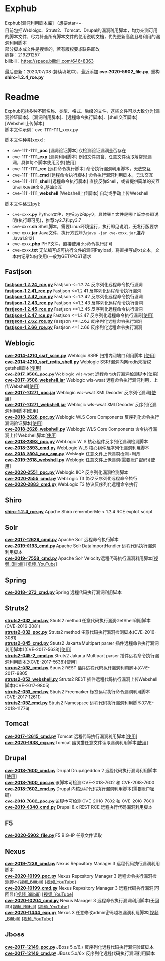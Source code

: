 # Exphub
Exphub[漏洞利用脚本库] （想要star⭐~)  
目前包括Webloigc、Struts2、Tomcat、Drupal的漏洞利用脚本，均为亲测可用的脚本文件，尽力补全所有脚本文件的使用说明文档，优先更新高危且易利用的漏洞利用脚本  
部分脚本或文件是搜集的，若有版权要求联系即改  
鹅群：219291257  
bilibili：https://space.bilibili.com/64648363

最后更新：2020/07/08 (持续填坑中)，最近添加 **cve-2020-5902_file.py**, 重构**shiro-1.2.4_rce.py**

# Readme
Exphub包括多种不同名称、类型、格式、后缀的文件，这些文件可以大致分为[漏洞验证脚本]、[漏洞利用脚本]、[远程命令执行脚本]、[shell交互脚本]、[Webshell上传脚本]  
脚本文件示例：cve-1111-1111_xxxx.py  

脚本文件种类[xxxx]:  
- cve-1111-1111_**poc** [漏洞验证脚本] 仅检测验证漏洞是否存在
- cve-1111-1111_**exp** [漏洞利用脚本] 例如文件包含、任意文件读取等常规漏洞，具体每个脚本使用另参[使用]
- cve-1111-1111_**rce** [远程命令执行脚本] 命令执行漏洞利用脚本，无法交互  
- cve-1111-1111_**cmd** [远程命令执行脚本] 命令执行漏洞利用脚本，无法交互
- cve-1111-1111_**shell** [远程命令执行脚本] 直接反弹Shell，或者提供简单的交互Shell以传递命令,基础交互
- cve-1111-1111_**webshell** [Webshell上传脚本] 自动或手动上传Webshell  

脚本文件格式[py]:  
- cve-xxxx.**py** Python文件，包括py2和py3，具体哪个文件是哪个版本参照说明(执行即可见)，推荐py2.7和py3.7
- cve-xxxx.**sh** Shell脚本，需要Linux环境运行，执行即见说明，无发行版要求
- cve-xxxx.**jar** Java文件，执行方式均为`java -jar cve-xxxx.jar`,推荐Java1.8.121
- cve-xxxx.**php** PHP文件，直接使用`php`命令执行即可
- cve-xxxx.**txt** 无法编写成可执行文件的漏洞Payload，将直接写成txt文本，文本内记录如何使用(一般为GET/POST请求

## Fastjson
[**fastjson-1.2.24_rce.py**](https://github.com/zhzyker/exphub/tree/master/fastjson) Fastjson <=1.2.24 反序列化远程命令执行漏洞  
[**fastjson-1.2.41_rce.py**](https://github.com/zhzyker/exphub/tree/master/fastjson) Fastjson <=1.2.41 反序列化远程命令执行漏洞  
[**fastjson-1.2.42_rce.py**](https://github.com/zhzyker/exphub/tree/master/fastjson) Fastjson <=1.2.42 反序列化远程命令执行漏洞  
[**fastjson-1.2.43_rce.py**](https://github.com/zhzyker/exphub/tree/master/fastjson) Fastjson <=1.2.43 反序列化远程命令执行漏洞  
[**fastjson-1.2.45_rce.py**](https://github.com/zhzyker/exphub/tree/master/fastjson) Fastjson <=1.2.45 反序列化远程命令执行漏洞  
[**fastjson-1.2.47_rce.py**](https://github.com/zhzyker/exphub/tree/master/fastjson) Fastjson <=1.2.47 反序列化远程命令执行漏洞[[使用]](https://freeerror.org/d/512)  
[**fastjson-1.2.62_rce.py**](https://github.com/zhzyker/exphub/tree/master/fastjson) Fastjson <=1.2.62 反序列化远程命令执行漏洞  
[**fastjson-1.2.66_rce.py**](https://github.com/zhzyker/exphub/tree/master/fastjson) Fastjson <=1.2.66 反序列化远程命令执行漏洞  

## Weblogic
[**cve-2014-4210_ssrf_scan.py**](https://github.com/zhzyker/exphub/blob/master/weblogic/) Weblogic SSRF 扫描内网端口利用脚本 [[使用]](https://freeerror.org/d/483)  
[**cve-2014-4210_ssrf_redis_shell.py**](https://github.com/zhzyker/exphub/blob/master/weblogic/) Weblogic SSRF漏洞内网redis未授权getshell脚本[[使用]](https://freeerror.org/d/483)  
[**cve-2017-3506_poc.py**](https://github.com/zhzyker/exphub/blob/master/weblogic/) Weblogic wls-wsat 远程命令执行漏洞检测脚本[[使用]](https://freeerror.org/d/468)  
[**cve-2017-3506_webshell.jar**](https://github.com/zhzyker/exphub/blob/master/weblogic/) Weblogic wls-wsat 远程命令执行漏洞利用，上传Webshell[[使用]](https://freeerror.org/d/468)  
[**cve-2017-10271_poc.jar**](https://github.com/zhzyker/exphub/blob/master/weblogic/) Weblogic wls-wsat XMLDecoder 反序列化漏洞[[使用]](https://freeerror.org/d/460)  
[**cve-2017-10271_webshell.jar**](https://github.com/zhzyker/exphub/blob/master/weblogic/) Weblogic wls-wsat XMLDecoder 反序列化漏洞利用脚本[[使用]](https://freeerror.org/d/460)  
[**cve-2018-2628_poc.py**](https://github.com/zhzyker/exphub/blob/master/weblogic/) Weblogic WLS Core Components 反序列化命令执行漏洞验证脚本[[使用]](https://freeerror.org/d/464)  
[**cve-2018-2628_webshell.py**](https://github.com/zhzyker/exphub/blob/master/weblogic/) 	Weblogic WLS Core Components 命令执行漏洞上传Webshell脚本[[使用]](https://freeerror.org/d/464)  
[**cve-2018-2893_poc.py**](https://github.com/zhzyker/exphub/blob/master/weblogic/) WebLogic WLS 核心组件反序列化漏洞检测脚本  
[**cve-2018-2893_cmd.py**](https://github.com/zhzyker/exphub/blob/master/weblogic/) WebLogic WLS 核心组件反序列化漏洞利用脚本  
[**cve-2018-2894_poc_exp.py**](https://github.com/zhzyker/exphub/blob/master/weblogic/)	Weblogic 任意文件上传漏洞检测+利用  
[**cve-2019-2618_webshell.py**](https://github.com/zhzyker/exphub/blob/master/weblogic/) Weblogic 任意文件上传漏洞(需要账户密码)[[使用]](https://freeerror.org/d/469)  
[**cve-2020-2551_poc.py**](https://github.com/zhzyker/exphub/blob/master/weblogic/) Weblogic IIOP 反序列化漏洞检测脚本  
[**cve-2020-2555_cmd.py**](https://github.com/zhzyker/exphub/blob/master/weblogic/) WebLogic T3 协议反序列化远程命令执行  
[**cve-2020-2883_cmd.py**](https://github.com/zhzyker/exphub/blob/master/weblogic/) WebLogic T3 协议反序列化远程命令执行

## Shiro
[**shiro-1.2.4_rce.py**](https://github.com/zhzyker/exphub/tree/master/shiro) Apache Shiro rememberMe < 1.2.4 RCE exploit script  

## Solr
[**cve-2017-12629_cmd.py**](https://github.com/zhzyker/exphub/tree/master/solr) Apache Solr 远程命令执行脚本  
[**cve-2019-0193_cmd.py**](https://github.com/zhzyker/exphub/tree/master/solr) Apache Solr DataImportHandler 远程代码执行漏洞利用脚本  
[**cve-2019-17558_cmd.py**](https://github.com/zhzyker/exphub/tree/master/solr) Apache Solr Velocity远程代码执行漏洞利用脚本[[视频_Bilibili]](https://www.bilibili.com/video/BV1jf4y12749) [[视频_YouTube]](https://www.youtube.com/watch?v=WP81oOl2AgU)  

## Spring
[**cve-2018-1273_cmd.py**](https://github.com/zhzyker/exphub/tree/master/spring) Spring 远程代码执行漏洞利用脚本  

## Struts2
[**struts2-032_cmd.py**](https://github.com/zhzyker/exphub/blob/master/struts2)	Struts2 method 任意代码执行漏洞GetShell利用脚本(CVE-2016-3081)  
[**struts2-032_poc.py**](https://github.com/zhzyker/exphub/blob/master/struts2)	Struts2 method 任意代码执行漏洞检测脚本(CVE-2016-3081)    
[**struts2-045_cmd.py**](https://github.com/zhzyker/exphub/blob/master/struts2)	Struts2 Jakarta Multipart parser 插件远程命令执行漏洞利用脚本1(CVE-2017-5638)[[使用]](https://freeerror.org/d/490)  
[**struts2-045-2_cmd.py**](https://github.com/zhzyker/exphub/blob/master/struts2)	Struts2 Jakarta Multipart parser 插件远程命令执行漏洞利用脚本2(CVE-2017-5638)[[使用]](https://freeerror.org/d/490)  
[**struts2-052_cmd.py**](https://github.com/zhzyker/exphub/blob/master/struts2) Struts2 REST 插件远程代码执行漏洞利用脚本(CVE-2017-9805)  
[**struts2-052_webshell.py**](https://github.com/zhzyker/exphub/blob/master/struts2) Struts2 REST 插件远程代码执行漏洞上传Webshell脚本(CVE-2017-9805)  
[**struts2-053_cmd.py**](https://github.com/zhzyker/exphub/blob/master/struts2) Struts2 Freemarker 标签远程执行命令漏洞利用脚本(CVE-2017-12611)  
[**struts2-057_cmd.py**](https://github.com/zhzyker/exphub/blob/master/struts2) Struts2 Namespace 远程代码执行漏洞利用脚本(CVE-2018-11776)  

## Tomcat
[**cve-2017-12615_cmd.py**](https://github.com/zhzyker/exphub/blob/master/tomcat/) Tomcat 远程代码执行漏洞利用脚本[[使用]](https://freeerror.org/d/411)  
[**cve-2020-1938_exp.py**](https://github.com/zhzyker/exphub/blob/master/tomcat/) Tomcat 幽灵猫任意文件读取漏洞利用脚本[[使用]](https://freeerror.org/d/484)  

## Drupal
[**cve-2018-7600_cmd.py**](https://github.com/zhzyker/exphub/tree/master/drupal) Drupal Drupalgeddon 2 远程代码执行漏洞利用脚本[[使用]](https://freeerror.org/d/426)  
[**cve-2018-7600_poc.py**](https://github.com/zhzyker/exphub/tree/master/drupal) 该脚本可检测 CVE-2018-7602 和 CVE-2018-7600  
[**cve-2018-7602_cmd.py**](https://github.com/zhzyker/exphub/tree/master/drupal) Drupal 内核远程代码执行漏洞利用脚本(需要账户密码)  
[**cve-2018-7602_poc.py**](https://github.com/zhzyker/exphub/tree/master/drupal) 该脚本可检测 CVE-2018-7602 和 CVE-2018-7600  
[**cve-2019-6340_cmd.py**](https://github.com/zhzyker/exphub/tree/master/drupal) Drupal 8.x REST RCE 远程执行代码漏洞利用脚本 

## F5
[**cve-2020-5902_file.py**](https://github.com/zhzyker/exphub/tree/master/f5) F5 BIG-IP 任意文件读取  

## Nexus
[**cve-2019-7238_cmd.py**](https://github.com/zhzyker/exphub/tree/master/nexus/) Nexus Repository Manager 3 远程代码执行漏洞利用脚本  
[**cve-2020-10199_poc.py**](https://github.com/zhzyker/exphub/tree/master/nexus/) Nexus Repository Manager 3 远程命令执行漏洞检测脚本[[视频_Bilibili]](https://www.bilibili.com/video/BV1uQ4y1P7MA/) [[视频_YouTube]](https://www.youtube.com/watch?v=ocQMDYxTMKk)  
[**cve-2020-10199_cmd.py**](https://github.com/zhzyker/exphub/tree/master/nexus/) Nexus Repository Manager 3 远程代码执行漏洞(可回显)[[视频_Bilibili]](https://www.bilibili.com/video/BV1uQ4y1P7MA/) [[视频_YouTube]](https://www.youtube.com/watch?v=ocQMDYxTMKk)  
[**cve-2020-10204_cmd.py**](https://github.com/zhzyker/exphub/tree/master/nexus/)	Nexus Manager 3 远程命令执行漏洞利用脚本(无回显)[[视频_Bilibili]](https://www.bilibili.com/video/BV1uQ4y1P7MA/) [[视频_YouTube]](https://www.youtube.com/watch?v=ocQMDYxTMKk)  
[**cve-2020-11444_exp.py**](https://github.com/zhzyker/exphub/tree/master/nexus/)	Nexus 3 任意修改admin密码越权漏洞利用脚本[[视频_Bilibili]](https://www.bilibili.com/video/BV1uQ4y1P7MA/) [[视频_YouTube]](https://www.youtube.com/watch?v=ocQMDYxTMKk)  

## Jboss
[**cve-2017-12149_poc.py**](https://github.com/zhzyker/exphub/tree/master/jboss) JBoss 5.x/6.x 反序列化远程代码执行漏洞验证脚本  
[**cve-2017-12149_cmd.py**](https://github.com/zhzyker/exphub/tree/master/jboss) JBoss 5.x/6.x 反序列化远程代码执行漏洞利用脚本  
